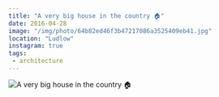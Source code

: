 ```yaml
---
title: "A very big house in the country 🏠"
date: 2016-04-28
image: "/img/photo/64b82ed46f3b47217086a3525409eb41.jpg"
location: "Ludlow"
instagram: true
tags:
 - architecture
---
```


![A very big house in the country 🏠](/img/photo/64b82ed46f3b47217086a3525409eb41.jpg)
